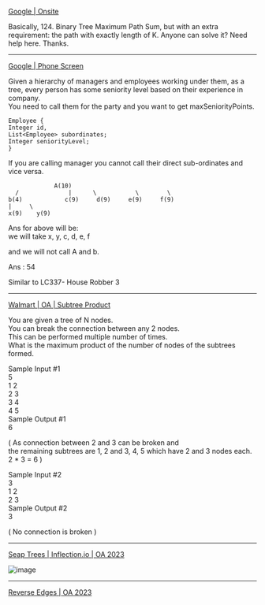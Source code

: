 [Google | Onsite](https://leetcode.com/discuss/interview-question/1901074/Google-or-Onsite)

Basically, 124. Binary Tree Maximum Path Sum, but with an extra requirement: the path with exactly length of K. Anyone can solve it? Need help here. Thanks.

----------

[Google | Phone Screen](https://leetcode.com/discuss/interview-question/2775420/Google-or-Phone-Screen)

Given a hierarchy of managers and employees working under them, as a tree, every person has some seniority level based on their experience in company.  
You need to call them for the party and you want to get maxSeniorityPoints.

```
Employee {
Integer id,
List<Employee> subordinates;
Integer seniorityLevel;
}

```

If you are calling manager you cannot call their direct sub-ordinates and vice versa.

```
             A(10)		 
  /              |      \           \        \
b(4)            c(9)     d(9)     e(9)     f(9)
|     \
x(9)    y(9)

```

Ans for above will be:  
we will take x, y, c, d, e, f

and we will not call A and b.

Ans : 54

Similar to LC337- House Robber 3

----

[Walmart | OA | Subtree Product](https://leetcode.com/discuss/interview-question/2811667/Walmart-or-OA-or-Subtree-Product)

You are given a tree of N nodes.  
You can break the connection between any 2 nodes.  
This can be performed multiple number of times.  
What is the maximum product of the number of nodes of the subtrees formed.

Sample Input #1  
5  
1 2  
2 3  
3 4  
4 5  
Sample Output #1  
6

( As connection between 2 and 3 can be broken and  
the remaining subtrees are 1, 2 and 3, 4, 5 which have 2 and 3 nodes each.  
2 * 3 = 6 )

Sample Input #2  
3  
1 2  
2 3  
Sample Output #2  
3

( No connection is broken )

----

[Seap Trees | Inflection.io | OA 2023](https://leetcode.com/discuss/interview-question/3001318/Seap-Trees-or-Inflection.io-or-OA-2023)

![image](https://assets.leetcode.com/users/images/ea56165d-2a6d-4758-abee-22c064f8f87b_1672898238.5163288.png)

-----

[Reverse Edges | OA 2023](https://leetcode.com/discuss/interview-question/3001299/Reverse-Edges-or-OA-2023)


<!--stackedit_data:
eyJoaXN0b3J5IjpbMTk2MzQxMjgyMSwtMTA1NjYyNjQzOSwtMT
IyNjM5NjM0OSwtMjA1MTM2NzQzMywtMTc5MjEzMzQwNywtMTYz
MTA2NDU2N119
-->